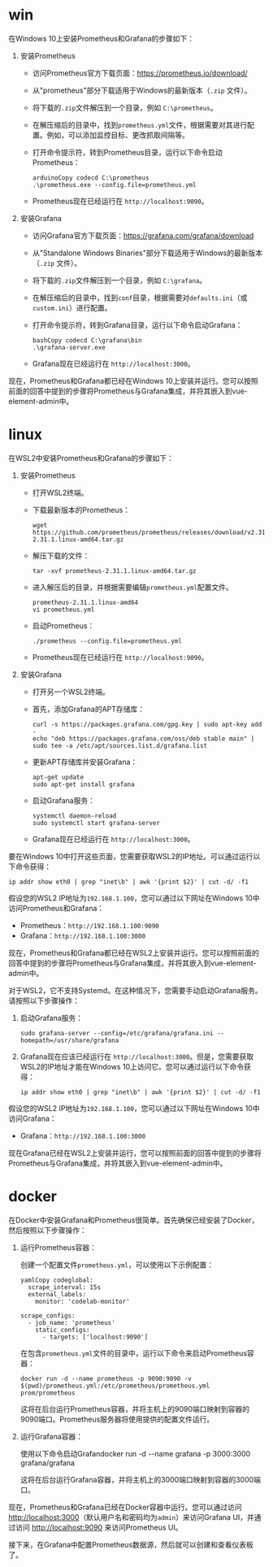 # win

在Windows 10上安装Prometheus和Grafana的步骤如下：

1. 安装Prometheus

   - 访问Prometheus官方下载页面：https://prometheus.io/download/

   - 从"prometheus"部分下载适用于Windows的最新版本（`.zip` 文件）。

   - 将下载的`.zip`文件解压到一个目录，例如 `C:\prometheus`。

   - 在解压缩后的目录中，找到`prometheus.yml`文件，根据需要对其进行配置。例如，可以添加监控目标、更改抓取间隔等。

   - 打开命令提示符，转到Prometheus目录，运行以下命令启动Prometheus：

     ```
     arduinoCopy codecd C:\prometheus
     .\prometheus.exe --config.file=prometheus.yml
     ```

   - Prometheus现在已经运行在 `http://localhost:9090`。

2. 安装Grafana

   - 访问Grafana官方下载页面：https://grafana.com/grafana/download

   - 从"Standalone Windows Binaries"部分下载适用于Windows的最新版本（`.zip` 文件）。

   - 将下载的`.zip`文件解压到一个目录，例如 `C:\grafana`。

   - 在解压缩后的目录中，找到`conf`目录，根据需要对`defaults.ini`（或`custom.ini`）进行配置。

   - 打开命令提示符，转到Grafana目录，运行以下命令启动Grafana：

     ```
     bashCopy codecd C:\grafana\bin
     .\grafana-server.exe
     ```

   - Grafana现在已经运行在 `http://localhost:3000`。

现在，Prometheus和Grafana都已经在Windows 10上安装并运行。您可以按照前面的回答中提到的步骤将Prometheus与Grafana集成，并将其嵌入到vue-element-admin中。

# linux

在WSL2中安装Prometheus和Grafana的步骤如下：

1. 安装Prometheus

   - 打开WSL2终端。

   - 下载最新版本的Prometheus：

     ```
     wget https://github.com/prometheus/prometheus/releases/download/v2.31.1/prometheus-2.31.1.linux-amd64.tar.gz
     ```

   - 解压下载的文件：

     ```
     tar -xvf prometheus-2.31.1.linux-amd64.tar.gz
     ```

   - 进入解压后的目录，并根据需要编辑`prometheus.yml`配置文件。

     ```
     prometheus-2.31.1.linux-amd64
     vi prometheus.yml
     ```

   - 启动Prometheus：

     ```
     ./prometheus --config.file=prometheus.yml
     ```

   - Prometheus现在已经运行在 `http://localhost:9090`。

2. 安装Grafana

   - 打开另一个WSL2终端。

   - 首先，添加Grafana的APT存储库：

     ```
     curl -s https://packages.grafana.com/gpg.key | sudo apt-key add -
     echo "deb https://packages.grafana.com/oss/deb stable main" | sudo tee -a /etc/apt/sources.list.d/grafana.list
     ```

   - 更新APT存储库并安装Grafana：

     ```
     apt-get update
     sudo apt-get install grafana
     ```

   - 启动Grafana服务：

     ```
     systemctl daemon-reload
     sudo systemctl start grafana-server
     ```

   - Grafana现在已经运行在 `http://localhost:3000`。

要在Windows 10中打开这些页面，您需要获取WSL2的IP地址。可以通过运行以下命令获得：

```
ip addr show eth0 | grep "inet\b" | awk '{print $2}' | cut -d/ -f1
```

假设您的WSL2 IP地址为`192.168.1.100`，您可以通过以下网址在Windows 10中访问Prometheus和Grafana：

- Prometheus：`http://192.168.1.100:9090`
- Grafana：`http://192.168.1.100:3000`

现在，Prometheus和Grafana都已经在WSL2上安装并运行。您可以按照前面的回答中提到的步骤将Prometheus与Grafana集成，并将其嵌入到vue-element-admin中。



对于WSL2，它不支持Systemd。在这种情况下，您需要手动启动Grafana服务。请按照以下步骤操作：

1. 启动Grafana服务：

   ```
   sudo grafana-server --config=/etc/grafana/grafana.ini --homepath=/usr/share/grafana
   ```

2. Grafana现在应该已经运行在 `http://localhost:3000`。但是，您需要获取WSL2的IP地址才能在Windows 10上访问它。您可以通过运行以下命令获得：

   ```
   ip addr show eth0 | grep "inet\b" | awk '{print $2}' | cut -d/ -f1
   ```

假设您的WSL2 IP地址为`192.168.1.100`，您可以通过以下网址在Windows 10中访问Grafana：

- Grafana：`http://192.168.1.100:3000`

现在Grafana已经在WSL2上安装并运行，您可以按照前面的回答中提到的步骤将Prometheus与Grafana集成，并将其嵌入到vue-element-admin中。

# docker

在Docker中安装Grafana和Prometheus很简单。首先确保已经安装了Docker，然后按照以下步骤操作：

1. 运行Prometheus容器：

   创建一个配置文件`prometheus.yml`，可以使用以下示例配置：

   ```
   yamlCopy codeglobal:
     scrape_interval: 15s
     external_labels:
       monitor: 'codelab-monitor'
   
   scrape_configs:
     - job_name: 'prometheus'
       static_configs:
         - targets: ['localhost:9090']
   ```

   在包含`prometheus.yml`文件的目录中，运行以下命令来启动Prometheus容器：

   ```
   docker run -d --name prometheus -p 9090:9090 -v $(pwd)/prometheus.yml:/etc/prometheus/prometheus.yml prom/prometheus
   ```

   这将在后台运行Prometheus容器，并将主机上的9090端口映射到容器的9090端口。Prometheus服务器将使用提供的配置文件运行。

2. 运行Grafana容器：

   使用以下命令启动Grafandocker run -d --name grafana -p 3000:3000 grafana/grafana

   这将在后台运行Grafana容器，并将主机上的3000端口映射到容器的3000端口。

现在，Prometheus和Grafana已经在Docker容器中运行。您可以通过访问 [http://localhost:3000](http://localhost:3000/)（默认用户名和密码均为`admin`）来访问Grafana UI，并通过访问 [http://localhost:9090](http://localhost:9090/) 来访问Prometheus UI。

接下来，在Grafana中配置Prometheus数据源，然后就可以创建和查看仪表板了。